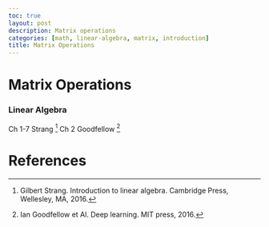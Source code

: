 ```yaml
---
toc: true
layout: post
description: Matrix operations
categories: [math, linear-algebra, matrix, introduction]
title: Matrix Operations
---
```


# Matrix Operations

### Linear Algebra

Ch 1-7 Strang [^1]
Ch 2 Goodfellow [^2]

# References

[^1]: Gilbert Strang. Introduction to linear algebra. Cambridge Press, Wellesley, MA, 2016.
[^2]: Ian Goodfellow et Al. Deep learning. MIT press, 2016.
